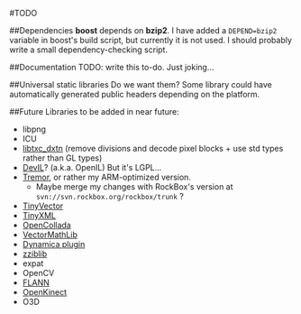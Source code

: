 #TODO

##Dependencies
__boost__ depends on __bzip2__. I have added a <code>DEPEND=bzip2</code> variable in boost's build script, but currently it is not used. I should probably write a small dependency-checking script.

##Documentation
TODO: write this to-do. Just joking…

##Universal static libraries
Do we want them? Some library could have automatically generated public headers depending on the platform.

##Future
Libraries to be added in near future:

* libpng
* ICU
* [libtxc_dxtn](http://homepage.hispeed.ch/rscheidegger/dri_experimental/s3tc_index.html) (remove divisions and decode pixel blocks + use std types rather than GL types)
* [DevIL](http://openil.sourceforge.net/)? (a.k.a. OpenIL) But it's LGPL…
* [Tremor](http://wiki.xiph.org/Tremor), or rather my ARM-optimized version.
    * Maybe merge my changes with RockBox's version at <code>svn://svn.rockbox.org/rockbox/trunk</code> ?
* [TinyVector](http://code.google.com/p/tinyvector/)
* [TinyXML](http://www.grinninglizard.com/tinyxml/)
* [OpenCollada](http://code.google.com/p/opencollada/)
* [VectorMathLib](http://code.google.com/p/bullet/)
* [Dynamica plugin](http://code.google.com/p/dynamica/)
* [zziblib](http://zziplib.sourceforge.net/)
* expat
* OpenCV
* [FLANN](http://www.cs.ubc.ca/~mariusm/index.php/FLANN/FLANN)
* [OpenKinect](http://openkinect.org/)
* O3D

